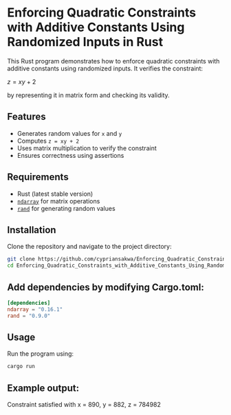 # Enforcing Quadratic Constraints with Additive Constants Using Randomized Inputs in Rust

This Rust program demonstrates how to enforce quadratic constraints with additive constants using randomized inputs. It verifies the constraint:

$z = xy + 2$

by representing it in matrix form and checking its validity.

## Features
- Generates random values for `x` and `y`
- Computes `z = xy + 2`
- Uses matrix multiplication to verify the constraint
- Ensures correctness using assertions

## Requirements
- Rust (latest stable version)
- [`ndarray`](https://crates.io/crates/ndarray) for matrix operations
- [`rand`](https://crates.io/crates/rand) for generating random values

## Installation
Clone the repository and navigate to the project directory:

```sh
git clone https://github.com/cypriansakwa/Enforcing_Quadratic_Constraints_with_Additive_Constants_Using_Randomized_Inputs_in_Rust.git
cd Enforcing_Quadratic_Constraints_with_Additive_Constants_Using_Randomized_Inputs_in_Rust
```
## Add dependencies by modifying Cargo.toml:
```toml
[dependencies]
ndarray = "0.16.1"
rand = "0.9.0"
```
## Usage
Run the program using:
```sh
cargo run
```
## Example output:
Constraint satisfied with x = 890, y = 882, z = 784982
